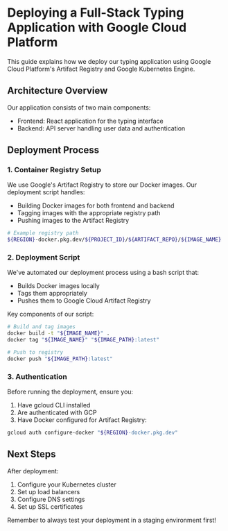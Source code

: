 # Deploying a Full-Stack Typing Application with Google Cloud Platform

This guide explains how we deploy our typing application using Google Cloud Platform's Artifact Registry and Google Kubernetes Engine.

## Architecture Overview

Our application consists of two main components:
- Frontend: React application for the typing interface
- Backend: API server handling user data and authentication

## Deployment Process

### 1. Container Registry Setup

We use Google's Artifact Registry to store our Docker images. Our deployment script handles:
- Building Docker images for both frontend and backend
- Tagging images with the appropriate registry path
- Pushing images to the Artifact Registry

```bash
# Example registry path
${REGION}-docker.pkg.dev/${PROJECT_ID}/${ARTIFACT_REPO}/${IMAGE_NAME}
```

### 2. Deployment Script

We've automated our deployment process using a bash script that:
- Builds Docker images locally
- Tags them appropriately
- Pushes them to Google Cloud Artifact Registry

Key components of our script:
```bash
# Build and tag images
docker build -t "${IMAGE_NAME}" .
docker tag "${IMAGE_NAME}" "${IMAGE_PATH}:latest"

# Push to registry
docker push "${IMAGE_PATH}:latest"
```

### 3. Authentication

Before running the deployment, ensure you:
1. Have gcloud CLI installed
2. Are authenticated with GCP
3. Have Docker configured for Artifact Registry:
```bash
gcloud auth configure-docker "${REGION}-docker.pkg.dev"
```

## Next Steps

After deployment:
1. Configure your Kubernetes cluster
2. Set up load balancers
3. Configure DNS settings
4. Set up SSL certificates

Remember to always test your deployment in a staging environment first!

